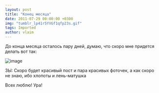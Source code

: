 ```yaml
---
layout: post
title: "Конец месяца"
date: 2011-07-29 00:00:00 +0300
img: "tumblr_lp41r5YVGf1qfp23s.gif"
tags: Imported
author: vlaim
---
```


До конца месяца осталось пару дней, думаю, что скоро мне придется делать вот так:

![image](/blog/assets/img/tumblr_lp41r5YVGf1qfp23s.gif)

ЗЫ: Скоро будет красивый пост и пара красивых фоточек, а как скоро не знаю, ибо хлопоты и лень-матушка

Всех люблю! Ура!